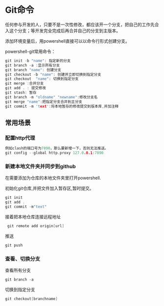# Git命令

<!--TOC-->

任何参与开发的人，只要不是一次性修改，都应该开一个分支，把自己的工作先合入这个分支；等开发完全完成后再合并自己的分支到主版本。

添加环境变量后，用powershell直接可以以命令行形式创建分支。

powershell-git常用命令：



```cpp
git init -b "name": 指定新的分支
git branch -a :显示所有分支
git branch "name": 创建分支
git checkout -b "name": 创建并立即切换到指定分支
git checkout  "name": 切换到指定分支
git merge :合并分支
git add . : 提交修改
git stash: 暂存
git branch -m "oldname" "newname":修改分支名
git merge "name":把指定分支合并到主分支
git commit -m 'text':将本地暂存的修改提交到版本库,并加注释
```

## 常用场景

### 配置http代理

```cpp
例如clash的端口号为7890，那么要新增一下，否则无法推送。
git config --global http.proxy 127.0.0.1:7890   
```

### 新建本地文件夹并同步到github

在需要添加为仓库的本地文件夹里打开powershell.

初始化git仓库,并把文件加入暂存区,暂时提交。

```cpp
git init
git add .
git commit -m"text"
```

接着把本地仓库连接远程地址

```c
 git remote add origin[url]
```

推送

```cpp
git push
```

### 查看、切换分支

查看所有分支

```cpp
git branch -a
```

切换到指定分支

```cpp
git checkout[branchname]
```
